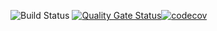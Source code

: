 ![Build Status](https://github.com/Dmitriy-G/vacancy-aggregator-micro/workflows/Build/badge.svg)
[![Quality Gate Status](https://sonarcloud.io/api/project_badges/measure?project=Dmitriy-G_vacancy-aggregator-micro&metric=alert_status)](https://sonarcloud.io/dashboard?id=Dmitriy-G_vacancy-aggregator-micro)[![codecov](https://codecov.io/gh/Dmitriy-G/vacancy-aggregator-micro/branch/master/graph/badge.svg?token=PD181AHNXA)](https://codecov.io/gh/Dmitriy-G/vacancy-aggregator-micro/)
